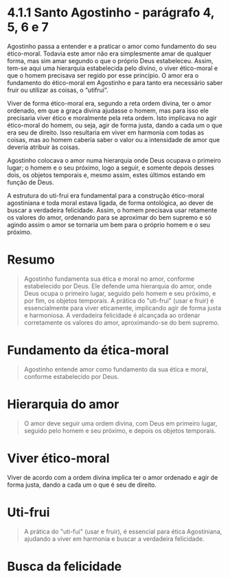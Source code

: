 # 4.1.1 Santo Agostinho - parágrafo 4, 5, 6 e 7

Agostinho passa a entender e a praticar o amor como fundamento do seu ético-moral. Todavia este amor não era simplesmente amar de qualquer forma, mas sim amar segundo o que o próprio Deus estabeleceu. Assim, tem-se aqui uma hierarquia estabelecida pelo divino, o viver ético-moral e que o homem precisava ser regido por esse princípio. O amor era o fundamento do ético-moral em Agostinho e para tanto era necessário saber fruir ou utilizar as coisas, o “utifrui”.

Viver de forma ético-moral era, segundo a reta ordem divina, ter o amor ordenado, em que a graça divina ajudasse o homem, mas para isso ele precisaria viver ético e moralmente pela reta ordem. Isto implicava no agir ético-moral do homem, ou seja, agir de forma justa, dando a cada um o que era seu de direito. Isso resultaria em viver em harmonia com todas as coisas, mas ao homem caberia saber o valor ou a intensidade de amor que deveria atribuir às coisas.

Agostinho colocava o amor numa hierarquia onde Deus ocupava o primeiro lugar; o homem e o seu próximo, logo a seguir, e somente depois desses dois, os objetos temporais e, mesmo assim, estes últimos estando em função de Deus.

A estrutura do uti-frui era fundamental para a construção ético-moral agostiniana e toda moral estava ligada, de forma ontológica, ao dever de buscar a verdadeira felicidade. Assim, o homem precisava usar retamente os valores do amor, ordenando para se aproximar do bem supremo e só agindo assim o amor se tornaria um bem para o próprio homem e o seu próximo.

# Resumo

> Agostinho fundamenta sua ética e moral no amor, conforme estabelecido por Deus. Ele defende uma hierarquia do amor, onde Deus ocupa o primeiro lugar, seguido pelo homem e seu próximo, e por fim, os objetos temporais. A prática do "uti-frui" (usar e fruir) é essencialmente para viver eticamente, implicando agir de forma justa e harmoniosa. A verdadeira felicidade é alcançada ao ordenar corretamente os valores do amor, aproximando-se do bem supremo.

# Fundamento da ética-moral

> Agostinho entende amor como fundamento da sua ética e moral, conforme estabelecido por Deus.

# Hierarquia do amor

> O amor deve seguir uma ordem divina, com Deus em primeiro lugar, seguido pelo homem e seu próximo, e depois os objetos temporais.

# Viver ético-moral

Viver de acordo com a ordem divina implica ter o amor ordenado e agir de forma justa, dando a cada um o que é seu de direito.

# Uti-frui

> A prática do "uti-fui" (usar e fruir), é essencial para ética Agostiniana, ajudando a viver em harmonia e buscar a verdadeira felicidade.

# Busca da felicidade